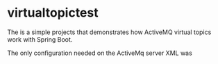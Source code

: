 # virtualtopictest
The is a simple projects that demonstrates how ActiveMQ virtual topics work with Spring Boot.

The only configuration needed on the ActiveMq server XML was 

<destinations> 
   <queue   physicalName="Consumer.A.VirtualTopic.Order" />
</destinations>
